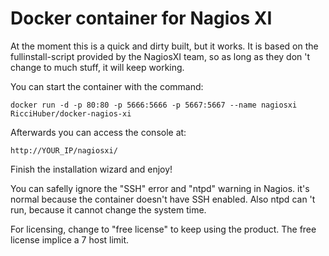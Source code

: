 # Docker container for Nagios XI

At the moment this is a quick and dirty built, but it works.
It is based on the fullinstall-script provided by the NagiosXI team, so as long as they don 't change to much stuff, it will keep working.

You can start the container with the command:

```
docker run -d -p 80:80 -p 5666:5666 -p 5667:5667 --name nagiosxi RicciHuber/docker-nagios-xi
```

Afterwards you can access the console at:

```
http://YOUR_IP/nagiosxi/
```

Finish the installation wizard and enjoy!


You can safelly ignore the "SSH" error and "ntpd" warning in Nagios.
it's normal because the container doesn't have SSH enabled.
Also ntpd can 't run, because it cannot change the system time.

For licensing, change to "free license" to keep using the product.
The free license implice a 7 host limit.
